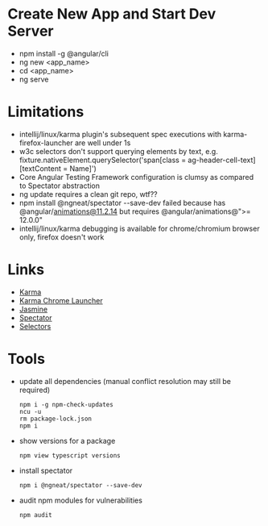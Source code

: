 # Create New App and Start Dev Server
 * npm install -g @angular/cli
 * ng new <app_name>
 * cd <app_name>
 * ng serve
 
# Limitations
  * intellij/linux/karma plugin's subsequent spec executions with karma-firefox-launcher are well under 1s
  * w3c selectors don't support querying elements by text, e.g. fixture.nativeElement.querySelector('span[class = ag-header-cell-text][textContent = Name]') 
  * Core Angular Testing Framework configuration is clumsy as compared to Spectator abstraction 
  * ng update requires a clean git repo, wtf??
  * npm install @ngneat/spectator --save-dev failed because has @angular/animations@11.2.14 but requires  @angular/animations@">= 12.0.0"
  * intellij/linux/karma debugging is available for chrome/chromium browser only, firefox doesn't work

# Links
  * [Karma](https://github.com/karma-runner/karma)
  * [Karma Chrome Launcher](https://github.com/karma-runner/karma-chrome-launcher)
  * [Jasmine](https://jasmine.github.io/2.0/introduction)
  * [Spectator](https://github.com/ngneat/spectator)
  * [Selectors](https://drafts.csswg.org/selectors)

# Tools
* update all dependencies (manual conflict resolution may still be required)
  ```
  npm i -g npm-check-updates
  ncu -u
  rm package-lock.json
  npm i
  ```
* show versions for a package
  ```
  npm view typescript versions
  ```
* install spectator
  ```
  npm i @ngneat/spectator --save-dev
  ```
* audit npm modules for vulnerabilities
  ```
  npm audit
  ```


